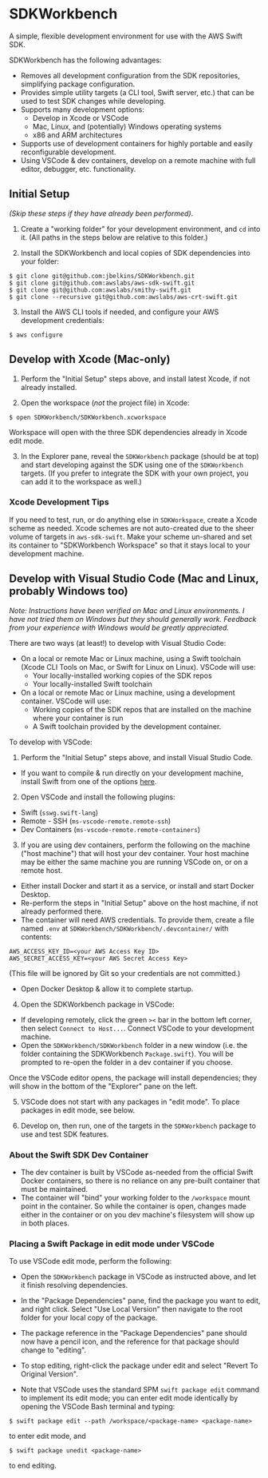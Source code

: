 # SDKWorkbench

A simple, flexible development environment for use with the AWS Swift SDK.

SDKWorkbench has the following advantages:
- Removes all development configuration from the SDK repositories, simplifying package configuration.
- Provides simple utility targets (a CLI tool, Swift server, etc.) that can be used to test SDK changes while developing.
- Supports many development options:
  - Develop in Xcode or VSCode
  - Mac, Linux, and (potentially) Windows operating systems
  - x86 and ARM architectures
- Supports use of development containers for highly portable and easily reconfigurable development.
- Using VSCode & dev containers, develop on a remote machine with full editor, debugger, etc. functionality.

## Initial Setup
_(Skip these steps if they have already been performed)_.

1. Create a "working folder" for your development environment, and `cd` into it. (All paths in the steps below are relative to this folder.)

2. Install the SDKWorkbench and local copies of SDK dependencies into your folder:
```
$ git clone git@github.com:jbelkins/SDKWorkbench.git
$ git clone git@github.com:awslabs/aws-sdk-swift.git
$ git clone git@github.com:awslabs/smithy-swift.git
$ git clone --recursive git@github.com:awslabs/aws-crt-swift.git
```

3. Install the AWS CLI tools if needed, and configure your AWS development credentials:
```
$ aws configure
```

## Develop with Xcode (Mac-only)

1. Perform the "Initial Setup" steps above, and install latest Xcode, if not already installed.

2. Open the workspace (_not_ the project file) in Xcode:
```
$ open SDKWorkbench/SDKWorkbench.xcworkspace
```
Workspace will open with the three SDK dependencies already in Xcode edit mode.

3. In the Explorer pane, reveal the `SDKWorkbench` package (should be at top) and start developing against the SDK using one of the `SDKWorkbench` targets.  (If you prefer to integrate the SDK with your own project, you can add it to the workspace as well.)

### Xcode Development Tips

If you need to test, run, or do anything else in `SDKWorkspace`, create a Xcode scheme as needed.
Xcode schemes are not auto-created due to the sheer volume of targets in `aws-sdk-swift`.
Make your scheme un-shared and set its container to "SDKWorkbench Workspace" so that it stays local
to your development machine.

## Develop with Visual Studio Code (Mac and Linux, probably Windows too)
_Note: Instructions have been verified on Mac and Linux environments.  I have not tried them on Windows but they should generally work.  Feedback from your experience with Windows would be greatly appreciated._

There are two ways (at least!) to develop with Visual Studio Code:
- On a local or remote Mac or Linux machine, using a Swift toolchain (Xcode CLI Tools on Mac, or Swift for Linux on Linux). VSCode will use:
  - Your locally-installed working copies of the SDK repos
  - Your locally-installed Swift toolchain
- On a local or remote Mac or Linux machine, using a development container.  VSCode will use:
  - Working copies of the SDK repos that are installed on the machine where your container is run
  - A Swift toolchain provided by the development container.

To develop with VSCode:

1. Perform the "Initial Setup" steps above, and install Visual Studio Code.
- If you want to compile & run directly on your development machine, install Swift from one of the options [here](https://www.swift.org/download/).

2. Open VSCode and install the following plugins:
- Swift (`sswg.swift-lang`)
- Remote - SSH (`ms-vscode-remote.remote-ssh`)
- Dev Containers (`ms-vscode-remote.remote-containers`)

3. If you are using dev containers, perform the following on the machine ("host machine") that will host your dev container.  Your host machine may be either the same machine you are running VSCode on, or on a remote host.
- Either install Docker and start it as a service, or install and start Docker Desktop.
- Re-perform the steps in "Initial Setup" above on the host machine, if not already performed there.
- The container will need AWS credentials.  To provide them, create a file named `.env` at `SDKWorkbench/SDKWorkbench/.devcontainer/` with contents:
```
AWS_ACCESS_KEY_ID=<your AWS Access Key ID>
AWS_SECRET_ACCESS_KEY=<your AWS Secret Access Key>
```
(This file will be ignored by Git so your credentials are not committed.)
- Open Docker Desktop & allow it to complete startup.

4. Open the SDKWorkbench package in VSCode:
- If developing remotely, click the green `><` bar in the bottom left corner, then select `Connect to Host...`.  Connect VSCode to your development machine. 
- Open the `SDKWorkbench/SDKWorkbench` folder in a new window (i.e. the folder containing the SDKWorkbench `Package.swift`). You will be prompted to re-open the folder in a dev container if you choose.

Once the VSCode editor opens, the package will install dependencies; they will show in the bottom of the "Explorer" pane on the left.

5. VSCode does not start with any packages in "edit mode".  To place packages in edit mode, see below.

6. Develop on, then run, one of the targets in the `SDKWorkbench` package to use and test SDK features.

### About the Swift SDK Dev Container
- The dev container is built by VSCode as-needed from the official Swift Docker containers, so there is no reliance on any pre-built container that must be maintained.
- The container will "bind" your working folder to the `/workspace` mount point in the container.  So while the container is open, changes made either in the container or on you dev machine's filesystem will show up in both places.

### Placing a Swift Package in edit mode under VSCode
To use VSCode edit mode, perform the following:
- Open the `SDKWorkbench` package in VSCode as instructed above, and let it finish resolving dependencies.
- In the "Package Dependencies" pane, find the package you want to edit, and right click.  Select "Use Local Version" then navigate to the root folder for your local copy of the package.
- The package reference in the "Package Dependencies" pane should now have a pencil icon, and the reference for that package should change to "editing". 
- To stop editing, right-click the package under edit and select "Revert To Original Version".

- Note that VSCode uses the standard SPM `swift package edit` command to implement its edit mode; you can enter edit mode identically by opening the VSCode Bash terminal and typing:
```
$ swift package edit --path /workspace/<package-name> <package-name>
```
to enter edit mode, and
```
$ swift package unedit <package-name>
```
to end editing.
